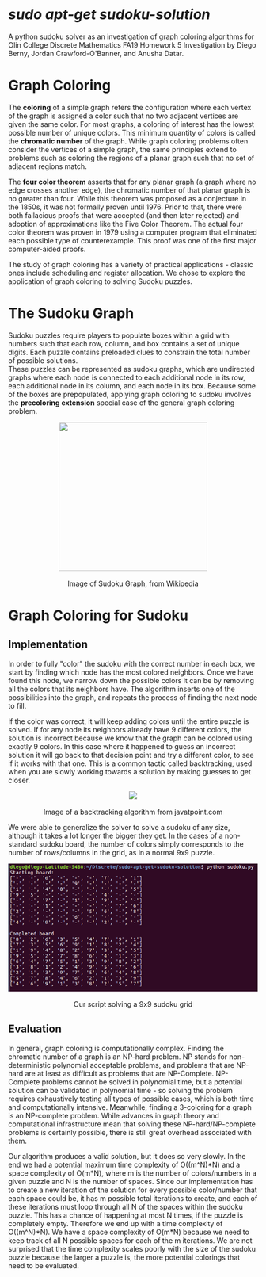 # *sudo apt-get sudoku-solution*
A python sudoku solver as an investigation of graph coloring algorithms for Olin College Discrete Mathematics FA19 Homework 5 Investigation by Diego Berny, Jordan Crawford-O'Banner, and Anusha Datar.

# Graph Coloring
The **coloring** of a simple graph refers the configuration where each vertex of the graph is assigned a color such that no two adjacent vertices are given the same color. For most graphs, a coloring of interest has the lowest possible number of unique colors. This minimum quantity of colors is called the **chromatic number** of the graph. While graph coloring problems often consider the vertices of a simple graph, the same principles extend to problems such as coloring the regions of a planar graph such that no set of adjacent regions match.

The **four color theorem** asserts that for any planar graph (a graph where no edge crosses another edge), the chromatic number of that planar graph is no greater than four. While this theorem was proposed as a conjecture in the 1850s, it was not formally proven until 1976. Prior to that, there were both fallacious proofs that were accepted (and then later rejected) and adoption of approximations like the Five Color Theorem. The actual four color theorem was proven in 1979 using a computer program that eliminated each possible type of counterexample. This proof was one of the first major computer-aided proofs.

The study of graph coloring has a variety of practical applications - classic ones include scheduling and register allocation. We chose to explore the application of graph coloring to solving Sudoku puzzles.

# The Sudoku Graph
Sudoku puzzles require players to populate boxes within a grid with numbers such that each row, column, and box contains a set of unique digits. Each puzzle contains preloaded clues to constrain the total number of possible solutions.  
These puzzles can be represented as sudoku graphs, which are undirected graphs where each node is connected to each additional node in its row, each additional node in its column, and each node in its box. Because some of the boxes are prepopulated, applying graph coloring to sudoku involves the **precoloring extension** special case of the general graph coloring problem.

<p align="center">
  <img src="https://i.gyazo.com/dc6b6fd8b23f778ca57a14906a9f5eea.png" width="300px" height="300px"/></p>
  <p align="center">Image of Sudoku Graph, from Wikipedia<p align="center">

# Graph Coloring for Sudoku
## Implementation

In order to fully "color" the sudoku with the correct number in each box, we start by finding which node has the most colored neighbors. Once we have found this node, we narrow down the possible colors it can be by removing all the colors that its neighbors have. The algorithm inserts one of the possibilities into the graph, and repeats the process of finding the next node to fill.

If the color was correct, it will keep adding colors until the entire puzzle is solved. If for any node its neighbors already have 9 different colors, the solution is incorrect because we know that the graph can be colored using exactly 9 colors. In this case where it happened to guess an incorrect solution it will go back to that decision point and try a different color, to see if it works with that one. This is a common tactic called backtracking, used when you are slowly working towards a solution by making guesses to get closer.

<p align="center">
  <img src="https://static.javatpoint.com/tutorial/daa/images/backtracking-introduction.png"/></p>
  <p align="center">Image of a backtracking algorithm from javatpoint.com<p align="center">

We were able to generalize the solver to solve a sudoku of any size, although it takes a lot longer the bigger they get. In the cases of a non-standard sudoku board, the number of colors simply corresponds to the number of rows/columns in the grid, as in a normal 9x9 puzzle.

<p align="center">
  <img src="sudokuScreenshot.png"/></p>
  <p align="center">Our script solving a 9x9 sudoku grid <p align="center">

## Evaluation
In general, graph coloring is computationally complex. Finding the chromatic number of a graph is an NP-hard problem. NP stands for non-deterministic polynomial acceptable problems, and problems that are NP-hard are at least as difficult as problems that are NP-Complete. NP-Complete problems cannot be solved in polynomial time, but a potential solution can be validated in polynomial time - so solving the problem requires exhaustively testing all types of possible cases, which is both time and computationally intensive. Meanwhile, finding a 3-coloring for a graph is an NP-complete problem. While advances in graph theory and computational infrastructure mean that solving these NP-hard/NP-complete problems is certainly possible, there is still great overhead associated with them.

Our algorithm produces a valid solution, but it does so very slowly. In the end we had a potential maximum time complexity of O((m^N)\*N)  and a space complexity of O(m\*N),  where m is the number of colors/numbers in a given puzzle and N is the number of spaces. Since our implementation has to create a new iteration of the solution for every possible color/number that each space could be, it has m possible total iterations to create, and each of these iterations must loop through all N of the spaces within the sudoku puzzle. This has a chance of happening at most N times, if the puzzle is completely empty. Therefore we end up with a time complexity of O((m^N)\*N). We have a space complexity of O(m\*N) because we need to keep track of all N possible spaces for each of the m iterations. We are not surprised that the time complexity scales poorly with the size of the sudoku puzzle because the larger a puzzle is, the more potential colorings that need to be evaluated.


